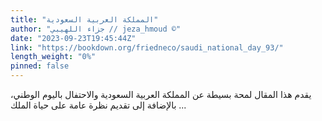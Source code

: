 ```yaml
---
title: "المملكة العربية السعودية"
author: "جزاء اللهيبي // jeza_hmoud ©"
date: "2023-09-23T19:45:44Z"
link: "https://bookdown.org/friedneco/saudi_national_day_93/"
length_weight: "0%"
pinned: false
---
```


يقدم هذا المقال لمحة بسيطة عن المملكة العربية السعودية والاحتفال باليوم الوطني، بالإضافة إلى تقديم نظرة عامة على حياة الملك ...
